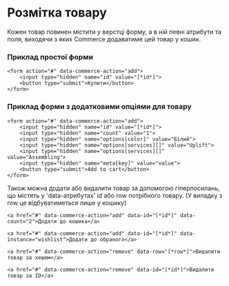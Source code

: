 # Розмітка товару #

Кожен товар повинен містити у верстці форму, а в ній певні атрибути та поля, виходячи з яких Commerce додаватиме цей товар у кошик.


### Приклад простої форми ###
````
<form action="#" data-commerce-action="add">
    <input type="hidden" name="id" value="[*id*]">
    <button type="submit">Купити</button>
</form>
````
### Приклад форми з додатковими опціями для товару ###
````
<form action="#" data-commerce-action="add">
    <input type="hidden" name="id" value="[*id*]">
    <input type="hidden" name="count" value="1">
    <input type="hidden" name="options[color]" value="Білий">
    <input type="hidden" name="options[services][]" value="Uplift">
    <input type="hidden" name="options[services][]" value="Assembling">
    <input type="hidden" name="meta[key]" value="value">
    <button type="submit">Add to cart</button>
</form>
````
Також можна додати або видалити товар за допомогою гіперпосилань, що містять у 'data-атрибутах' id або row потрібного товару. (У випадку з row це відбуватиметься лише у кошику)
 

````
<a href="#" data-commerce-action="add" data-id="[*id*]" data-count="2">Додати до кошика</a>

<a href="#" data-commerce-action="add" data-id="[*id*]" data-instance="wishlist">Додати до обраного</a>

<a href="#" data-commerce-action="remove" data-row="[*row*]">Видалити товар за хешем</a>

<a href="#" data-commerce-action="remove" data-id="[*id*]">Видалити товар за ID</a>
````
